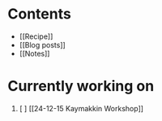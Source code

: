 
# Contents  
- [[Recipe]]
- [[Blog posts]]
- [[Notes]]

# Currently working on 
1. [ ] [[24-12-15 Kaymakkin Workshop]]
